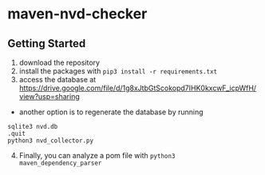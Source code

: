 # maven-nvd-checker
## Getting Started
1. download the repository
2. install the packages with `pip3 install -r requirements.txt`
3. access the database at https://drive.google.com/file/d/1g8xJtbGtScokopd7IHK0kxcwF_icpWfH/view?usp=sharing
- another option is to regenerate the database by running 
```
sqlite3 nvd.db
.quit
python3 nvd_collector.py
```
4. Finally, you can analyze a pom file with `python3 maven_dependency_parser`


